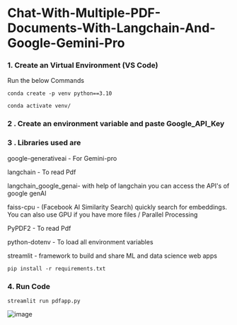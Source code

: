 # Chat-With-Multiple-PDF-Documents-With-Langchain-And-Google-Gemini-Pro

### 1. Create an Virtual Environment (VS Code)
   
   Run the below Commands
```
conda create -p venv python==3.10
```
``` 
conda activate venv/
 ```
 ### 2 . Create an environment variable and paste Google_API_Key 

 

### 3 . Libraries used are

google-generativeai                         - For Gemini-pro

langchain                                          - To read Pdf

langchain_google_genai- with help of langchain you can access the API's of google genAI

faiss-cpu            - (Facebook AI Similarity Search) quickly search for embeddings. You can also use GPU if you have more files / Parallel Processing 

PyPDF2              - To read Pdf

python-dotenv       - To load all environment variables

streamlit           - framework to build and share ML and data science web apps

```
pip install -r requirements.txt
```
 
### 4. Run Code
```
streamlit run pdfapp.py
```

![image](https://github.com/Manasvi11/Chat-With-Multiple-PDF-Documents-With-Langchain-And-Google-Gemini-Pro/assets/71812747/9ffed0c2-3b7e-4e4b-82af-3e74ed86fab5)

